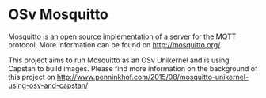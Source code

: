 OSv Mosquitto
=============

Mosquitto is an open source implementation of a server for the MQTT protocol. 
More information can be found on <http://mosquitto.org/>

This project aims to run Mosquitto as an OSv Unikernel and is using Capstan to 
build images. Please find more information on the background of this project on 
<http://www.penninkhof.com/2015/08/mosquitto-unikernel-using-osv-and-capstan/>
